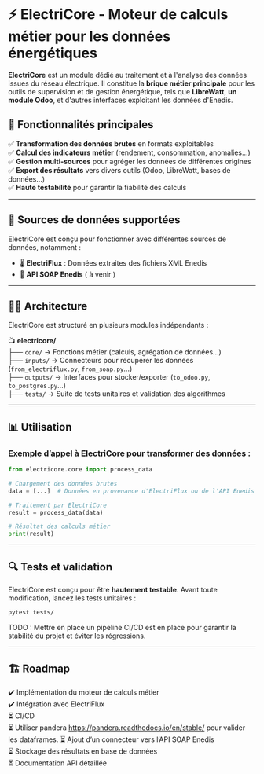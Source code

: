 # ⚡ ElectriCore - Moteur de calculs métier pour les données énergétiques

**ElectriCore** est un module dédié au traitement et à l'analyse des données issues du réseau électrique. Il constitue la **brique métier principale** pour les outils de supervision et de gestion énergétique, tels que **LibreWatt**, **un module Odoo**, et d'autres interfaces exploitant les données d'Enedis.

## 📌 Fonctionnalités principales

✅ **Transformation des données brutes** en formats exploitables\
✅ **Calcul des indicateurs métier** (rendement, consommation, anomalies…)\
✅ **Gestion multi-sources** pour agréger les données de différentes origines\
✅ **Export des résultats** vers divers outils (Odoo, LibreWatt, bases de données…)\
✅ **Haute testabilité** pour garantir la fiabilité des calculs

---

## 🚀 Sources de données supportées

ElectriCore est conçu pour fonctionner avec différentes sources de données, notamment :

- 🌡️ **ElectriFlux** : Données extraites des fichiers XML Enedis
- 🔗 **API SOAP Enedis** ( à venir )

---

## 🤦‍♂️ Architecture

ElectriCore est structuré en plusieurs modules indépendants :

📺 **electricore/**\
├── `core/` → Fonctions métier (calculs, agrégation de données…)\
├── `inputs/` → Connecteurs pour récupérer les données (`from_electriflux.py`, `from_soap.py`…)\
├── `outputs/` → Interfaces pour stocker/exporter (`to_odoo.py`, `to_postgres.py`…)\
├── `tests/` → Suite de tests unitaires et validation des algorithmes

---

## 📊 Utilisation

### Exemple d’appel à **ElectriCore** pour transformer des données :

```python
from electricore.core import process_data

# Chargement des données brutes
data = [...]  # Données en provenance d'ElectriFlux ou de l'API Enedis

# Traitement par ElectriCore
result = process_data(data)

# Résultat des calculs métier
print(result)
```

---

## 🔍 Tests et validation

ElectriCore est conçu pour être **hautement testable**. Avant toute modification, lancez les tests unitaires :

```bash
pytest tests/
```

TODO : Mettre en place un pipeline CI/CD est en place pour garantir la stabilité du projet et éviter les régressions.

---

## 🏗️ Roadmap

✔️ Implémentation du moteur de calculs métier\
✔️ Intégration avec ElectriFlux\
⏳ CI/CD\
⏳ Utiliser pandera https://pandera.readthedocs.io/en/stable/ pour valider les dataframes. 
⏳ Ajout d’un connecteur vers l’API SOAP Enedis\
⏳ Stockage des résultats en base de données\
⏳ Documentation API détaillée

